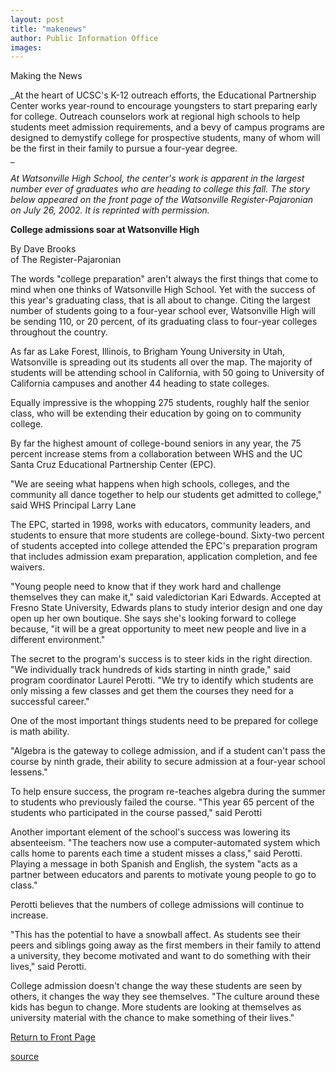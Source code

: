 ```yaml
---
layout: post
title: "makenews"
author: Public Information Office
images:
---
```


Making the News

_At the heart of UCSC's K-12 outreach efforts, the Educational Partnership Center works year-round to encourage youngsters to start preparing early for college. Outreach counselors work at regional high schools to help students meet admission requirements, and a bevy of campus programs are designed to demystify college for prospective students, many of whom will be the first in their family to pursue a four-year degree.  
_

_At Watsonville High School, the center's work is apparent in the largest number ever of graduates who are heading to college this fall. The story below appeared on the front page of the Watsonville Register-Pajaronian on July 26, 2002. It is reprinted with permission._  

**College admissions soar at Watsonville High**

  
By Dave Brooks  
of The Register-Pajaronian

The words "college preparation" aren't always the first things that come to mind when one thinks of Watsonville High School. Yet with the success of this year's graduating class, that is all about to change. Citing the largest number of students going to a four-year school ever, Watsonville High will be sending 110, or 20 percent, of its graduating class to four-year colleges throughout the country.  

As far as Lake Forest, Illinois, to Brigham Young University in Utah, Watsonville is spreading out its students all over the map. The majority of students will be attending school in California, with 50 going to University of California campuses and another 44 heading to state colleges.  

Equally impressive is the whopping 275 students, roughly half the senior class, who will be extending their education by going on to community college.

By far the highest amount of college-bound seniors in any year, the 75 percent increase stems from a collaboration between WHS and the UC Santa Cruz Educational Partnership Center (EPC).  

"We are seeing what happens when high schools, colleges, and the community all dance together to help our students get admitted to college," said WHS Principal Larry Lane  

The EPC, started in 1998, works with educators, community leaders, and students to ensure that more students are college-bound. Sixty-two percent of students accepted into college attended the EPC's preparation program that includes admission exam preparation, application completion, and fee waivers.  

"Young people need to know that if they work hard and challenge themselves they can make it," said valedictorian Kari Edwards. Accepted at Fresno State University, Edwards plans to study interior design and one day open up her own boutique. She says she's looking forward to college because, "it will be a great opportunity to meet new people and live in a different environment."  

The secret to the program's success is to steer kids in the right direction. "We individually track hundreds of kids starting in ninth grade," said program coordinator Laurel Perotti. "We try to identify which students are only missing a few classes and get them the courses they need for a successful career."  

One of the most important things students need to be prepared for college is math ability.  

"Algebra is the gateway to college admission, and if a student can't pass the course by ninth grade, their ability to secure admission at a four-year school lessens."  

To help ensure success, the program re-teaches algebra during the summer to students who previously failed the course. "This year 65 percent of the students who participated in the course passed," said Perotti  

Another important element of the school's success was lowering its absenteeism. "The teachers now use a computer-automated system which calls home to parents each time a student misses a class," said Perotti. Playing a message in both Spanish and English, the system "acts as a partner between educators and parents to motivate young people to go to class."  

Perotti believes that the numbers of college admissions will continue to increase.  

"This has the potential to have a snowball affect. As students see their peers and siblings going away as the first members in their family to attend a university, they become motivated and want to do something with their lives," said Perotti.  

College admission doesn't change the way these students are seen by others, it changes the way they see themselves. "The culture around these kids has begun to change. More students are looking at themselves as university material with the chance to make something of their lives."

[Return to Front Page][1]

[1]: http://currents.ucsc.edu/

[source](http://www1.ucsc.edu/currents/02-03/08-05/makenews.html "Permalink to makenews")
